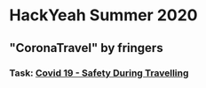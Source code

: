 # HackYeah Summer 2020
## "CoronaTravel" by fringers
### Task: [Covid 19 - Safety During Travelling](https://hackyeah.pl/tasks-prizes/)

